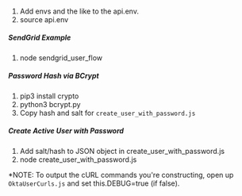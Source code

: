 ####
1. Add envs and the like to the api.env.
1. source api.env


##### SendGrid Example
1. node sendgrid_user_flow

##### Password Hash via BCrypt
1. pip3 install crypto
1. python3 bcrypt.py
1. Copy hash and salt for `create_user_with_password.js`

##### Create Active User with Password
1. Add salt/hash to JSON object in create_user_with_password.js
1. node create_user_with_password.js


*NOTE: To output the cURL commands you're constructing, open up `OktaUserCurls.js` and set this.DEBUG=true (if false).